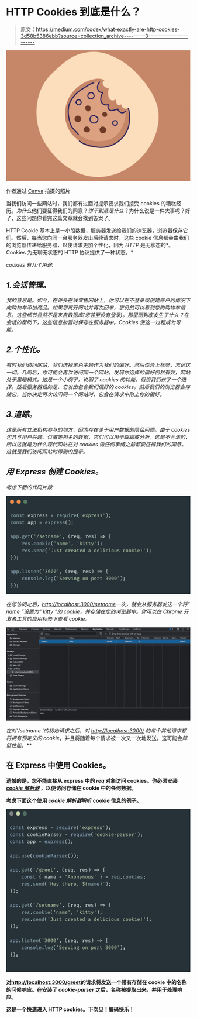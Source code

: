# HTTP Cookies 到底是什么？

> 原文：<https://medium.com/codex/what-exactly-are-http-cookies-3d58b5386ebb?source=collection_archive---------3----------------------->

![](img/91278c8cc6710d08ef25ce4262eb1e5f.png)

作者通过 [Canva](https://www.canva.com/) 拍摄的照片

当我们访问一些网站时，我们都有过面对提示要求我们接受 cookies 的糟糕经历。*为什么*他们要征得我们的同意？*饼干到底是什么*？为什么说是一件大事呢？好了，这些问题你看完这篇文章就会找到答案了。

HTTP Cookie 基本上是一小段数据，服务器发送给我们的浏览器，浏览器保存它们。然后，每当您向同一台服务器发出后续请求时，这些 cookie 信息都会由我们的浏览器传递给服务器，以使请求更加个性化，因为 *HTTP* 是无状态的*。Cookies 为无聊无状态的 HTTP 协议提供了一种状态。*

*cookies 有几个用途:*

## *1.会话管理。*

*我的意思是。如今，在许多在线零售网站上，你可以在不登录或创建账户的情况下向购物车添加商品。如果您离开网站并再次回来，您仍然可以看到您的购物车信息。这些细节显然不是来自数据库(您甚至没有登录)。那里面到底发生了什么？在会话的帮助下，这些信息被暂时保存在服务器中。Cookies 使这一过程成为可能。*

## *2.个性化。*

*有时我们访问网站，我们选择黑色主题作为我们的偏好。然后你合上标签，忘记这一切。几周后，你可能会再次访问同一个网站，发现你选择的偏好仍然有效，网站处于黑暗模式。这是一个小例子，说明了 cookies 的功能。假设我们做了一个选择。然后服务器做的是，它发出包含我们偏好的 cookies。然后我们的浏览器会存储它，当你决定再次访问同一个网站时，它会在请求中附上你的偏好。*

## *3.追踪。*

*这是所有立法机构参与的地方，因为存在关于用户数据的隐私问题。由于 cookies 包含与用户兴趣、位置等相关的数据，它们可以用于跟踪或分析。这是不合法的，所以这就是为什么现代网站在对 cookies 做任何事情之前都要征得我们的同意。这就是我们访问网站时得到的提示。*

## *用 Express 创建 Cookies。*

*考虑下面的代码片段:*

*![](img/77597c10932c161e8b2dca83ec023b4e.png)*

*在您访问之后，[http://localhost:3000/setname](http://localhost:3000/setname)一次，就会从服务器发送一个将“ *name* ”设置为“ *kitty* ”的 cookie，并存储在您的浏览器中。你可以在 Chrome 开发者工具的应用标签下查看 cookie。*

*![](img/e54f80f3f9c6f24c182fef68abc19c9b.png)*

*在对'/setname '的初始请求之后，对 [http://localhost:3000/](http://localhost:3000/) 的每个其他请求都将拥有预定义的 cookie*，并且将随着每个请求被一次又一次地发送。这可能会*降低性能。***

## **在 Express 中使用 Cookies。**

**遗憾的是，您不能直接从 express 中的 *req* 对象访问 cookies。你必须安装[*cookie 解析器*](https://www.npmjs.com/package/cookie-parser) ，以便访问存储在 cookie 中的任何数据。**

**考虑下面这个使用 *cookie 解析器*解析 cookie 信息的例子。**

**![](img/a083411602868401b64946ebb57ac33e.png)**

**对[http://localhost:3000/greet](http://localhost:3000/greet)的请求将发送一个带有存储在 cookie 中的名称的问候响应。在安装了 *cookie-parser* 之后，名称被提取出来，并用于处理响应。**

**这是一个快速进入 HTTP cookies。下次见！编码快乐！**